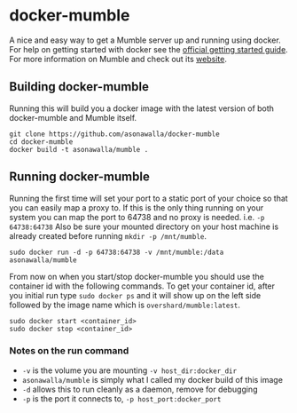 # docker-mumble

A nice and easy way to get a Mumble server up and running using docker. For help
on getting started with docker see the [official getting started guide][0]. For
more information on Mumble and check out its [website][1].


## Building docker-mumble

Running this will build you a docker image with the latest version of both
docker-mumble and Mumble itself.

    git clone https://github.com/asonawalla/docker-mumble
    cd docker-mumble
    docker build -t asonawalla/mumble .


## Running docker-mumble

Running the first time will set your port to a static port of your choice so
that you can easily map a proxy to. If this is the only thing running on your
system you can map the port to 64738 and no proxy is needed. i.e.
`-p 64738:64738` Also be sure your mounted directory on your host machine is
already created before running `mkdir -p /mnt/mumble`.

    sudo docker run -d -p 64738:64738 -v /mnt/mumble:/data asonawalla/mumble

From now on when you start/stop docker-mumble you should use the container id
with the following commands. To get your container id, after you initial run
type `sudo docker ps` and it will show up on the left side followed by the image
name which is `overshard/mumble:latest`.

    sudo docker start <container_id>
    sudo docker stop <container_id>


### Notes on the run command

 + `-v` is the volume you are mounting `-v host_dir:docker_dir`
 + `asonawalla/mumble` is simply what I called my docker build of this image
 + `-d` allows this to run cleanly as a daemon, remove for debugging
 + `-p` is the port it connects to, `-p host_port:docker_port`


[0]: http://www.docker.io/gettingstarted/
[1]: http://mumble.sourceforge.net/

